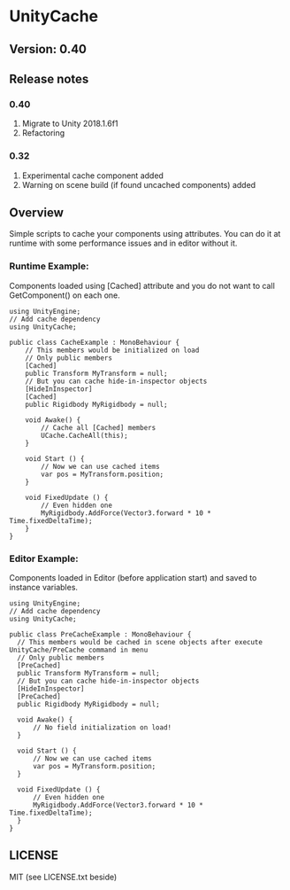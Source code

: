 # UnityCache
## Version: 0.40

## Release notes
### 0.40
1. Migrate to Unity 2018.1.6f1
2. Refactoring
### 0.32
1. Experimental cache component added
2. Warning on scene build (if found uncached components) added

## Overview

Simple scripts to cache your components using attributes.
You can do it at runtime with some performance issues and in editor without it.

### Runtime Example:
Components loaded using [Cached] attribute and you do not want to call GetComponent() on each one.

    using UnityEngine;
    // Add cache dependency
    using UnityCache;

    public class CacheExample : MonoBehaviour {
        // This members would be initialized on load
        // Only public members
        [Cached]
        public Transform MyTransform = null;
        // But you can cache hide-in-inspector objects
        [HideInInspector]
        [Cached] 
        public Rigidbody MyRigidbody = null;

        void Awake() {
            // Cache all [Cached] members
            UCache.CacheAll(this);
        }

        void Start () {
            // Now we can use cached items
            var pos = MyTransform.position;
        }
	
        void FixedUpdate () {
            // Even hidden one
            MyRigidbody.AddForce(Vector3.forward * 10 * Time.fixedDeltaTime);
        }
    }
  
### Editor Example:
Components loaded in Editor (before application start) and saved to instance variables.

    using UnityEngine;
    // Add cache dependency
    using UnityCache;
    
    public class PreCacheExample : MonoBehaviour {
      // This members would be cached in scene objects after execute UnityCache/PreCache command in menu
      // Only public members
      [PreCached]
      public Transform MyTransform = null;
      // But you can cache hide-in-inspector objects
      [HideInInspector]
      [PreCached] 
      public Rigidbody MyRigidbody = null;
  
      void Awake() {
          // No field initialization on load!
      }

      void Start () {
          // Now we can use cached items
          var pos = MyTransform.position;
      }
	
      void FixedUpdate () {
          // Even hidden one
          MyRigidbody.AddForce(Vector3.forward * 10 * Time.fixedDeltaTime);
      }
    }

## LICENSE 
MIT (see LICENSE.txt beside)
